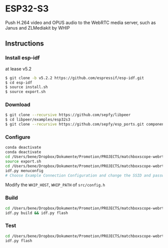 # ESP32-S3
Push H.264 video and OPUS audio to the WebRTC media server, such as Janus and ZLMediakit by WHIP

## Instructions

### Install esp-idf
at lease v5.2
```bash
$ git clone -b v5.2.2 https://github.com/espressif/esp-idf.git
$ cd esp-idf
$ source install.sh
$ source export.sh
```

### Download
```bash
$ git clone --recursive https://github.com/sepfy/libpeer
$ cd libpeer/examples/esp32s3
$ git clone --recursive https://github.com/sepfy/esp_ports.git components/srtp
```

### Configure
```bash
conda deactivate
conda deactivate
cd /Users/bene/Dropbox/Dokumente/Promotion/PROJECTS/matchboxscope-webrtc/esp-idf
source export.sh
cd /Users/bene/Dropbox/Dokumente/Promotion/PROJECTS/matchboxscope-webrtc/examples/esp32s3
idf.py menuconfig
# Choose Example Connection Configuration and change the SSID and password
```

Modify the ```WHIP_HOST```, ```WHIP_PATH``` of ```src/config.h```

### Build 
```bash
cd /Users/bene/Dropbox/Dokumente/Promotion/PROJECTS/matchboxscope-webrtc/examples/esp32s3
idf.py build && idf.py flash
```

### Test
```bash
cd /Users/bene/Dropbox/Dokumente/Promotion/PROJECTS/matchboxscope-webrtc/examples/esp32s3
idf.py flash
```


